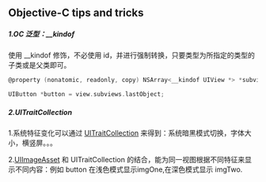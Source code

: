 ## Objective-C tips and tricks

##### 1.OC 泛型：__kindof

使用 __kindof 修饰，不必使用 id，并进行强制转换，只要类型为所指定的类型的子类或是父类即可。

```objective-c
@property (nonatomic, readonly, copy) NSArray<__kindof UIView *> *subviews;

UIButton *button = view.subviews.lastObject;
```



##### 2.UITraitCollection
1.系统特征变化可以通过 [UITraitCollection](https://developer.apple.com/documentation/uikit/uitraitcollection) 来得到：系统暗黑模式切换，字体大小，横竖屏。。。

2.[UIImageAsset](https://developer.apple.com/documentation/uikit/uiimageasset) 和 UITraitCollection 的结合，能为同一视图根据不同特征来显示不同内容：例如 button 在浅色模式显示imgOne,在深色模式显示 imgTwo.

